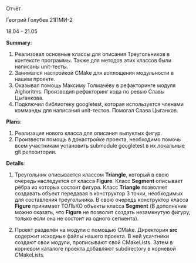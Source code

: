 Отчёт

Геогрий Голубев 21ПМИ-2

18.04 - 21.05

**Summary**: 
1. Реализовал основные классы для описания Треугольников в контексте программы. Также для методов этих классов были написаны unit-тесты. 
2. Занимался настройкой CMake для воплощения модульности в нашем проекте. 
3. Оказывал помощь Максиму Толмачёву в рефакторинге модуля Alghoritms. Производил рефакторинг кода по ревью Славы Цыганкова.
4. Подключил библиотеку googletest, которая используется членами комманды для написания unit-тестов. Помогал Слава Цыганков.

**Plans**: 
1. Реализация нового класса для описания выпуклых фигур. 
2. Произвести помощь в донастройке проекта, необходимо помочь всем участникам установить submodule googletest в их локальные git репозитории.

**Details**:
1. Треугольник описывается классом **Triangle**, который в свою очередь наследуется от класса **Figure**. Класс **Segment** описывает рёбра из которых состоит фигура.
Класс **Triangle** позволяет создавать объект передавая в конструктор 3 точки, необходимых для составления треугольника. В свою очередь конструктор класса **Figure** принимает ТОЛЬКО объекты класса **Segment** (В дополнение можно сказать, что **Figure** не позволит создать незамкнутую фигуру, только если она не состоит из одного сегмента).

2. Проект разделён на модули с помощью CMake. Директория **src** содержит исходные файлы нашего проекта. В ней усачтники создают свои модули, прописывают свой CMakeLists. Затем в корневом каталоге проекта добавляют subdirectory в корневой CMakeLists.
